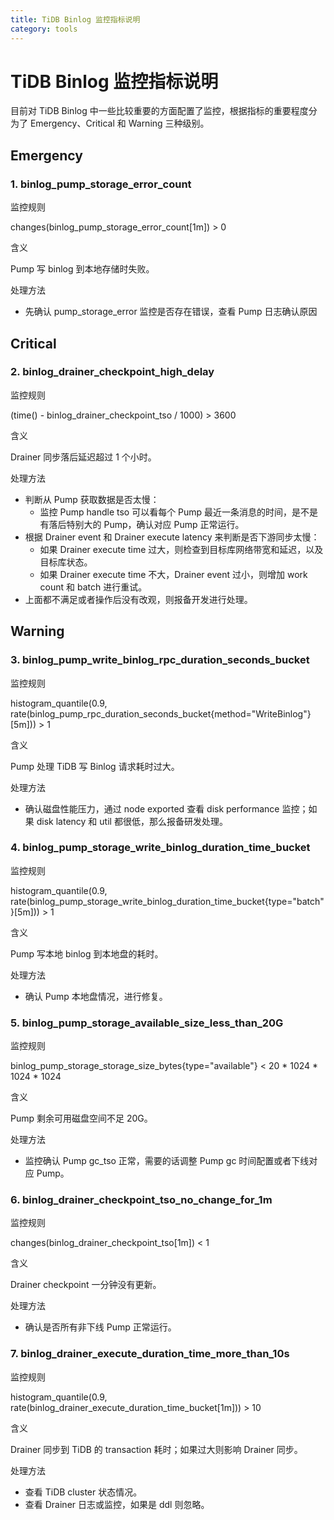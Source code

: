 ```yaml
---
title: TiDB Binlog 监控指标说明
category: tools
---
```


# TiDB Binlog 监控指标说明

目前对 TiDB Binlog 中一些比较重要的方面配置了监控，根据指标的重要程度分为了 Emergency、Critical 和 Warning 三种级别。

## Emergency

### 1. binlog_pump_storage_error_count

监控规则

changes(binlog_pump_storage_error_count[1m]) > 0

含义

Pump 写 binlog 到本地存储时失败。

处理方法

* 先确认 pump_storage_error 监控是否存在错误，查看 Pump 日志确认原因

## Critical

### 2. binlog_drainer_checkpoint_high_delay

监控规则

(time() - binlog_drainer_checkpoint_tso / 1000) > 3600

含义

Drainer 同步落后延迟超过 1 个小时。

处理方法

* 判断从 Pump 获取数据是否太慢：
  * 监控 Pump handle tso 可以看每个 Pump 最近一条消息的时间，是不是有落后特别大的 Pump，确认对应 Pump 正常运行。
* 根据 Drainer event 和 Drainer execute latency 来判断是否下游同步太慢：
  * 如果 Drainer execute time 过大，则检查到目标库网络带宽和延迟，以及目标库状态。
  * 如果 Drainer execute time 不大，Drainer event 过小，则增加 work count 和 batch 进行重试。
* 上面都不满足或者操作后没有改观，则报备开发进行处理。

## Warning

### 3. binlog_pump_write_binlog_rpc_duration_seconds_bucket

监控规则

histogram_quantile(0.9, rate(binlog_pump_rpc_duration_seconds_bucket{method="WriteBinlog"}[5m])) > 1

含义

Pump 处理 TiDB 写 Binlog 请求耗时过大。

处理方法

* 确认磁盘性能压力，通过 node exported 查看 disk performance 监控；如果 disk latency 和 util 都很低，那么报备研发处理。

### 4. binlog_pump_storage_write_binlog_duration_time_bucket

监控规则

histogram_quantile(0.9, rate(binlog_pump_storage_write_binlog_duration_time_bucket{type="batch"}[5m])) > 1

含义

Pump 写本地 binlog 到本地盘的耗时。

处理方法

* 确认 Pump 本地盘情况，进行修复。

### 5. binlog_pump_storage_available_size_less_than_20G

监控规则

binlog_pump_storage_storage_size_bytes{type="available"} < 20 * 1024 * 1024 * 1024

含义

Pump 剩余可用磁盘空间不足 20G。

处理方法

* 监控确认 Pump gc_tso 正常，需要的话调整 Pump gc 时间配置或者下线对应 Pump。

### 6. binlog_drainer_checkpoint_tso_no_change_for_1m

监控规则

changes(binlog_drainer_checkpoint_tso[1m]) < 1

含义

Drainer checkpoint 一分钟没有更新。

处理方法

* 确认是否所有非下线 Pump 正常运行。

### 7. binlog_drainer_execute_duration_time_more_than_10s

监控规则

histogram_quantile(0.9, rate(binlog_drainer_execute_duration_time_bucket[1m])) > 10

含义

Drainer 同步到 TiDB 的 transaction 耗时；如果过大则影响 Drainer 同步。

处理方法

* 查看 TiDB cluster 状态情况。
* 查看 Drainer 日志或监控，如果是 ddl 则忽略。
